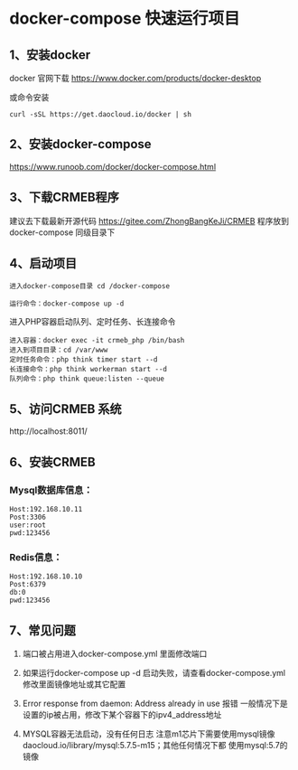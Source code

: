 # docker-compose 快速运行项目
## 1、安装docker
docker 官网下载
https://www.docker.com/products/docker-desktop

或命令安装 
```
curl -sSL https://get.daocloud.io/docker | sh
```
## 2、安装docker-compose
https://www.runoob.com/docker/docker-compose.html
## 3、下载CRMEB程序
建议去下载最新开源代码 https://gitee.com/ZhongBangKeJi/CRMEB
程序放到docker-compose 同级目录下
## 4、启动项目
```
进入docker-compose目录 cd /docker-compose

运行命令：docker-compose up -d

```
进入PHP容器启动队列、定时任务、长连接命令
```
进入容器：docker exec -it crmeb_php /bin/bash
进入到项目目录：cd /var/www
定时任务命令：php think timer start --d
长连接命令：php think workerman start --d
队列命令：php think queue:listen --queue
```
## 5、访问CRMEB 系统
http://localhost:8011/
## 6、安装CRMEB
### Mysql数据库信息：
```
Host:192.168.10.11
Post:3306 
user:root 
pwd:123456 
```
### Redis信息：
```
Host:192.168.10.10
Post:6379
db:0
pwd:123456
```
## 7、常见问题
1. 端口被占用进入docker-compose.yml 里面修改端口

2. 如果运行docker-compose up -d 启动失败，请查看docker-compose.yml 修改里面镜像地址或其它配置

3. Error response from daemon: Address already in use 报错
  一般情况下是设置的ip被占用，修改下某个容器下的ipv4_address地址

4. MYSQL容器无法启动，没有任何日志
  注意m1芯片下需要使用mysql镜像daocloud.io/library/mysql:5.7.5-m15；其他任何情况下都
   使用mysql:5.7的镜像
